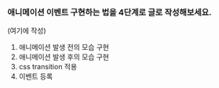 ### 애니메이션 이벤트 구현하는 법을 4단계로 글로 작성해보세요.

(여기에 작성)
1. 애니메이션 발생 전의 모습 구현
2. 애니메이션 발생 후의 모습 구현
3. css transition 적용
4. 이벤트 등록